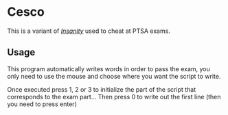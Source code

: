 # Cesco

This is a variant of [_Insanity_](https://github.com/marcoigorr/Insanity) used to cheat at PTSA exams.

## Usage
This program automatically writes words in order to pass the exam, you only need to use the mouse and choose where you want the script to write.

Once executed press 1, 2 or 3 to initialize the part of the script that corresponds to the exam part... Then press 0 to write out the first line (then you need to press enter)
